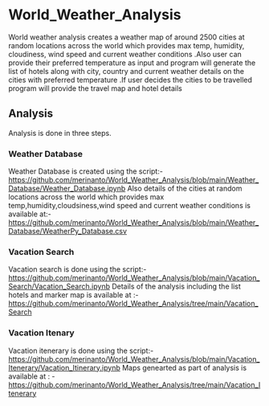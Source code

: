 # World_Weather_Analysis
World weather analysis creates a weather map of around 2500 cities at random locations across the world which provides max temp, humidity, cloudiness, wind speed and current weather conditions .Also user can provide their preferred temperature as input and program will generate the list of hotels along with city, country and current weather details on the cities with preferred temperature .If user decides the cities to be travelled program will provide the travel map and hotel details
## Analysis
Analysis is done in three steps.
### Weather Database
Weather Database is created using the script:-
https://github.com/merinanto/World_Weather_Analysis/blob/main/Weather_Database/Weather_Database.ipynb
Also details of the cities at random locations across the world which provides max temp,humidity,cloudsiness,wind speed and current weather conditions is available at:-
https://github.com/merinanto/World_Weather_Analysis/blob/main/Weather_Database/WeatherPy_Database.csv

### Vacation Search
Vacation search is done using the script:-
https://github.com/merinanto/World_Weather_Analysis/blob/main/Vacation_Search/Vacation_Search.ipynb
Details of the analysis including the list hotels and marker map  is available at :-
https://github.com/merinanto/World_Weather_Analysis/tree/main/Vacation_Search

### Vacation Itenary
Vacation itenerary is done using the script:-
https://github.com/merinanto/World_Weather_Analysis/blob/main/Vacation_Itenerary/Vacation_Itinerary.ipynb
Maps genearted as part of analysis is available at : -
https://github.com/merinanto/World_Weather_Analysis/tree/main/Vacation_Itenerary
